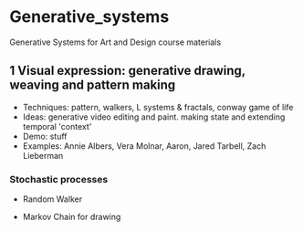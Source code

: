 # Generative_systems
Generative Systems for Art and Design course materials


## 1 Visual expression: generative drawing, weaving and pattern making

* Techniques: pattern, walkers, L systems & fractals, conway game of life
* Ideas: generative video editing and paint. making state and extending temporal 'context'
* Demo: stuff
* Examples: Annie Albers, Vera Molnar, Aaron, Jared Tarbell, Zach Lieberman

### Stochastic processes

* Random Walker

* Markov Chain for drawing


